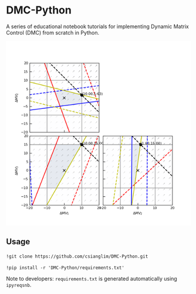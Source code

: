 # DMC-Python

A series of educational notebook tutorials for implementing Dynamic Matrix Control (DMC) from scratch in Python.

![main.png](main.png)

## Usage

`!git clone https://github.com/csianglim/DMC-Python.git`

`!pip install -r 'DMC-Python/requirements.txt'`

Note to developers: `requirements.txt` is generated automatically using `ipyreqsnb`.